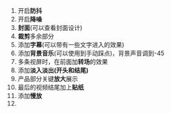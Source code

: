 1. 开启**防抖**
2. 开启**降噪**
3. **封面**(可以查看封面设计)
4. **裁剪**多余部分
5. 添加**字幕**(可以带有一些文字进入的效果)
6. 添加**背景音乐**(可以使用到手动踩点)，背景声音调到-45
7. 多条视屏时，在前面加**转场**的效果
8. 添加**淡入淡出(开头和结尾)**
9. 产品部分关键**放大**展示
10. 最后的视频结尾加上**贴纸**
11. 添加**慢放**
12. 